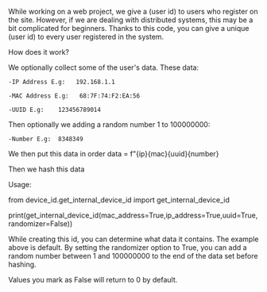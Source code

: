 While working on a web project, we give a (user id) to users who register on the site. However, if we are dealing with distributed systems, this may be a bit complicated for beginners. Thanks to this code, you can give a unique (user id) to every user registered in the system.


How does it work? 

We optionally collect some of the user's data. These data:

    -IP Address E.g:   192.168.1.1

    -MAC Address E.g:   68:7F:74:F2:EA:56

    -UUID E.g:    123456789014

Then optionally we adding a random number 1 to 100000000:

    -Number E.g:  8348349


We then put this data in order
data = f"{ip}{mac}{uuid}{number}

Then we hash this data



Usage:

from device_id.get_internal_device_id import get_internal_device_id

print(get_internal_device_id(mac_address=True,ip_address=True,uuid=True,randomizer=False))


While creating this id, you can determine what data it contains. The example above is default. By setting the randomizer option to True, you can add a random number between 1 and 100000000 to the end of the data set before hashing.

Values ​​you mark as False will return to 0 by default.
